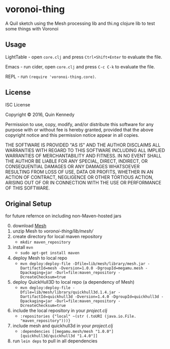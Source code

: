 # voronoi-thing

A Quil sketch using the Mesh processing lib and thi.ng clojure lib
to test some things with Voronoi

## Usage

LightTable - open `core.clj` and press `Ctrl+Shift+Enter` to evaluate the file.

Emacs - run cider, open `core.clj` and press `C-c C-k` to evaluate the file.

REPL - run `(require 'voronoi-thing.core)`.

## License

ISC License

Copyright © 2016, Quin Kennedy

Permission to use, copy, modify, and/or distribute this software for any purpose with or without fee is hereby granted, provided that the above copyright notice and this permission notice appear in all copies.

THE SOFTWARE IS PROVIDED "AS IS" AND THE AUTHOR DISCLAIMS ALL WARRANTIES WITH REGARD TO THIS SOFTWARE INCLUDING ALL IMPLIED WARRANTIES OF MERCHANTABILITY AND FITNESS. IN NO EVENT SHALL THE AUTHOR BE LIABLE FOR ANY SPECIAL, DIRECT, INDIRECT, OR CONSEQUENTIAL DAMAGES OR ANY DAMAGES WHATSOEVER RESULTING FROM LOSS OF USE, DATA OR PROFITS, WHETHER IN AN ACTION OF CONTRACT, NEGLIGENCE OR OTHER TORTIOUS ACTION, ARISING OUT OF OR IN CONNECTION WITH THE USE OR PERFORMANCE OF THIS SOFTWARE.

## Original Setup
for future refernce on including non-Maven-hosted jars

0. download [Mesh](http://leebyron.com/mesh/)
0. unzip Mesh to _voronoi-thing/lib/mesh/_
0. create directory for local maven repository
    - `mkdir maven_repository`
0. install `mvn`
    - `sudo apt-get install maven`
0. deploy Mesh to local repo
    - `mvn deploy:deploy-file -Dfile=lib/mesh/library/mesh.jar -DartifactId=mesh -Dversion=1.0.0 -DgroupId=megamu.mesh -Dpackaging=jar -Durl=file:maven_repository -DcreateChecksum=true`
0. deploy QuickHull3D to local repo (a dependency of Mesh)
    - `mvn deploy:deploy-file -Dfile=lib/mesh/library/quickhull3d.1.4.jar -DartifactId=quickhull3d -Dversion=1.4.0 -DgroupId=quickhull3d -Dpackaging=jar -Durl=file:maven_repository -DcreateChecksum=true`
0. include the local repository in your _project.clj_
    - `:repositories {"local" ~(str (.toURI (java.io.File. "maven_repository")))}`
0. include mesh and quickhull3d in your _project.clj_
    - `:dependencies [[megamu.mesh/mesh "1.0.0"]
                      [quickhull3d/quickhull3d "1.4.0"]]`
0. run `lein deps` to pull in all dependencies

